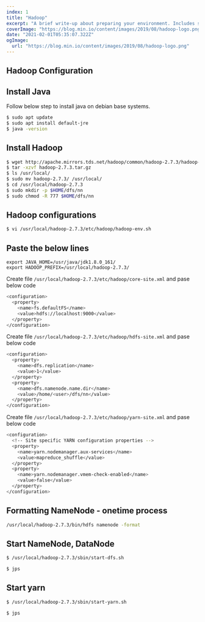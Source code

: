 ```yaml
---
index: 1
title: "Hadoop"
excerpt: "A brief write-up about preparing your environment. Includes setting up elasticsearch in your local/remote linux based environment. Also need kibana as it has UI for interacting with elasticsearch"
coverImage: "https://blog.min.io/content/images/2019/08/hadoop-logo.png"
date: "2021-02-01T05:35:07.322Z"
ogImage:
  url: "https://blog.min.io/content/images/2019/08/hadoop-logo.png"
---
```


## Hadoop Configuration

## Install Java

Follow below step to install java on debian base systems.

```bash
$ sudo apt update
$ sudo apt install default-jre
$ java -version
```

## Install Hadoop

```bash
$ wget http://apache.mirrors.tds.net/hadoop/common/hadoop-2.7.3/hadoop-2.7.3.tar.gz
$ tar -xzvf hadoop-2.7.3.tar.gz
$ ls /usr/local/
$ sudo mv hadoop-2.7.3/ /usr/local/
$ cd /usr/local/hadoop-2.7.3
$ sudo mkdir -p $HOME/dfs/nn
$ sudo chmod -R 777 $HOME/dfs/nn
```

## Hadoop configurations

```bash
$ vi /usr/local/hadoop-2.7.3/etc/hadoop/hadoop-env.sh
```

## Paste the below lines

```
export JAVA_HOME=/usr/java/jdk1.8.0_161/
export HADOOP_PREFIX=/usr/local/hadoop-2.7.3/
```

Create file `/usr/local/hadoop-2.7.3/etc/hadoop/core-site.xml` and pase below code

```bash
<configuration>
  <property>
    <name>fs.defaultFS</name>
    <value>hdfs://localhost:9000</value>
  </property>
</configuration>
```

Create file `/usr/local/hadoop-2.7.3/etc/hadoop/hdfs-site.xml` and pase below code

```bash
<configuration>
  <property>
    <name>dfs.replication</name>
    <value>1</value>
  </property>
  <property>
    <name>dfs.namenode.name.dir</name>
    <value>/home/<user>/dfs/nn</value>
  </property>
</configuration>
```

Create file `/usr/local/hadoop-2.7.3/etc/hadoop/yarn-site.xml` and pase below code

```bash
<configuration>
  <!-- Site specific YARN configuration properties -->
  <property>
    <name>yarn.nodemanager.aux-services</name>
    <value>mapreduce_shuffle</value>
  </property>
  <property>
    <name>yarn.nodemanager.vmem-check-enabled</name>
    <value>false</value>
  </property>
</configuration>
```

## Formatting NameNode - onetime process

```bash
/usr/local/hadoop-2.7.3/bin/hdfs namenode -format
```

## Start NameNode, DataNode

```bash
$ /usr/local/hadoop-2.7.3/sbin/start-dfs.sh

$ jps
```

## Start yarn

```bash
$ /usr/local/hadoop-2.7.3/sbin/start-yarn.sh

$ jps
```
